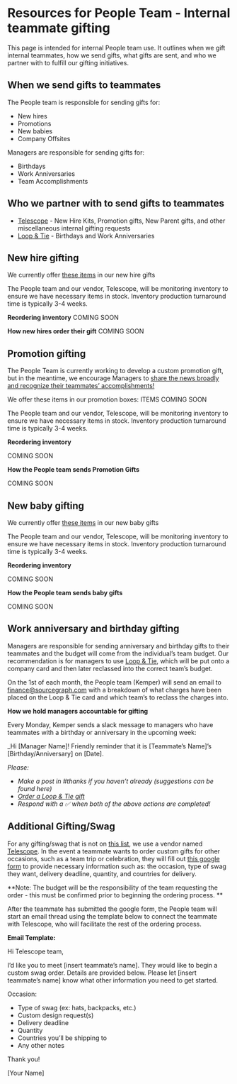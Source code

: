 # Resources for People Team - Internal teammate gifting

This page is intended for internal People team use. It outlines when we gift internal teammates, how we send gifts, what gifts are sent, and who we partner with to fulfill our gifting initiatives.

## When we send gifts to teammates

The People team is responsible for sending gifts for:
- New hires
- Promotions
- New babies
- Company Offsites 

Managers are responsible for sending gifts for:
- Birthdays
- Work Anniversaries
- Team Accomplishments 

## Who we partner with to send gifts to teammates

- [Telescope](https://www.telescopestudio.com/) - New Hire Kits, Promotion gifts, New Parent gifts, and other miscellaneous internal gifting requests
- [Loop & Tie](https://www.loopandtie.com/) - Birthdays and Work Anniversaries 

## New hire gifting

We currently offer [these items](../../../../benefits-pay-perks/benefits-perks/celebrate.md#new-hire-kits) in our new hire gifts

The People team and our vendor, Telescope, will be monitoring inventory to ensure we have necessary items in stock. Inventory production turnaround time is typically 3-4 weeks.

**Reordering inventory**
COMING SOON

**How new hires order their gift**
COMING SOON

## Promotion gifting
The People Team is currently working to develop a custom promotion gift, but in the meantime, we encourage Managers to [share the news broadly and recognize their teammates’ accomplishments!](../../../../benefits-pay-perks/benefits-perks/celebrate.md#promotions)

We offer these items in our promotion boxes:
ITEMS COMING SOON

The People team and our vendor, Telescope, will be monitoring inventory to ensure we have necessary items in stock. Inventory production turnaround time is typically 3-4 weeks. 

**Reordering inventory**

COMING SOON

**How the People team sends Promotion Gifts**

COMING SOON

## New baby gifting

We currently offer [these items](../../../../benefits-pay-perks/benefits-perks/celebrate.md#new-babies) in our new baby gifts

The People team and our vendor, Telescope, will be monitoring inventory to ensure we have necessary items in stock. Inventory production turnaround time is typically 3-4 weeks.

**Reordering inventory**

COMING SOON

**How the People team sends baby gifts**

COMING SOON 

## Work anniversary and birthday gifting
Managers are responsible for sending anniversary and birthday gifts to their teammates and the budget will come from the individual’s team budget. Our recommendation is for managers to use [Loop & Tie](../../../../benefits-pay-perks/benefits-perks/celebrate.md#loop--tie), which will be put onto a company card and then later reclassed into the correct team’s budget. 

On the 1st of each month, the People team (Kemper) will send an email to finance@sourcegraph.com with a breakdown of what charges have been placed on the Loop & Tie card and which team’s to reclass the charges into. 

**How we hold managers accountable for gifting**

Every Monday, Kemper sends a slack message to managers who have teammates with a birthday or anniversary in the upcoming week:

_Hi [Manager Name]! Friendly reminder that it is [Teammate’s Name]’s [Birthday/Anniversary] on [Date].

_Please:_

- _Make a post in #thanks if you haven’t already (suggestions can be found here)_
- _[Order a Loop & Tie gift](../../../../benefits-pay-perks/benefits-perks/celebrate.md#loop--tie)_
- _Respond with a :white_check_mark: when both of the above actions are completed!_


## Additional Gifting/Swag

For any gifting/swag that is not on [this list](../../../../benefits-pay-perks/benefits-perks/celebrate.md#when-we-send-gifts-to-teammates), we use a vendor named [Telescope](https://www.telescopestudio.com/). In the event a teammate wants to order custom gifts for other occasions, such as a team trip or celebration, they will fill out [this google form](https://docs.google.com/forms/d/e/1FAIpQLScCBlGZA4HOEi3oh-uEQt2NaK9wh8qtWlVzfIAavkTJQQxz0w/viewform) to provide necessary information such as: the occasion, type of swag they want, delivery deadline, quantity, and countries for delivery.

**Note: The budget will be the responsibility of the team requesting the order - this must be confirmed prior to beginning the ordering process.
**

After the teammate has submitted the google form, the People team will start an email thread using the template below to connect the teammate with Telescope, who will facilitate the rest of the ordering process.

**Email Template:**

Hi Telescope team,

I’d like you to meet [insert teammate’s name]. They would like to begin a custom swag order. Details are provided below. Please let [insert teammate’s name] know what other information you need to get started.

Occasion:

- Type of swag (ex: hats, backpacks, etc.)
- Custom design request(s)
- Delivery deadline
- Quantity
- Countries you’ll be shipping to
- Any other notes

Thank you!

[Your Name]
